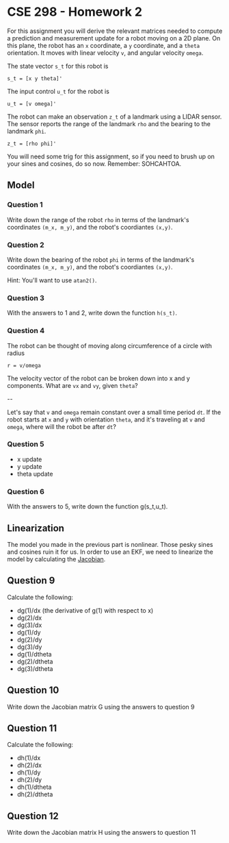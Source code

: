 # CSE 298 - Homework 2

For this assignment you will derive the relevant matrices needed to compute a prediction and measurement update for a robot moving on a 2D plane. On this plane, the robot has an `x` coordinate, a `y` coordinate, and a `theta` orientation. It moves with linear velocity `v`, and angular velocity `omega`.

The state vector `s_t` for this robot is

```
s_t = [x y theta]'
```

The input control `u_t` for the robot is

```
u_t = [v omega]'
```

The robot can make an observation `z_t` of a landmark using a LIDAR sensor. The sensor reports the range of the landmark `rho` and the bearing to the landmark `phi`.

```
z_t = [rho phi]'
```

You will need some trig for this assignment, so if you need to brush up on your sines and cosines, do so now. Remember: SOHCAHTOA.

## Model

### Question 1

Write down the range of the robot `rho` in terms of the landmark's coordinates `(m_x, m_y)`, and the robot's coordiantes `(x,y)`.

### Question 2

Write down the bearing of the robot `phi` in terms of the landmark's coordinates `(m_x, m_y)`, and the robot's coordiantes `(x,y)`.

Hint: You'll want to use `atan2()`.

### Question 3

With the answers to 1 and 2, write down the function `h(s_t)`.

### Question 4

The robot can be thought of moving along circumference of a circle with radius

```
r = v/omega
```

The velocity vector of the robot can be broken down into x and y components. What are `vx` and `vy`, given `theta`?

--

Let's say that `v` and `omega` remain constant over a small time period `dt`. If the robot starts at `x` and `y` with orientation `theta`, and it's traveling  at `v` and `omega`, where will the robot be after `dt`?

### Question 5

- x update
- y update
- theta update

### Question 6

With the answers to 5, write down the function g(s_t,u_t).

## Linearization

The model you made in the previous part is nonlinear. Those pesky sines and cosines ruin it for us. In order to use an EKF, we need to linearize the model by calculating the [Jacobian](https://en.wikipedia.org/wiki/Jacobian_matrix_and_determinant).

## Question 9

Calculate the following:

- dg(1)/dx (the derivative of g(1) with respect to x)
- dg(2)/dx
- dg(3)/dx
- dg(1)/dy
- dg(2)/dy
- dg(3)/dy
- dg(1)/dtheta
- dg(2)/dtheta
- dg(3)/dtheta

## Question 10

Write down the Jacobian matrix G using the answers to question 9

## Question 11

Calculate the following:

- dh(1)/dx
- dh(2)/dx
- dh(1)/dy
- dh(2)/dy
- dh(1)/dtheta
- dh(2)/dtheta

## Question 12

Write down the Jacobian matrix H using the answers to question 11
